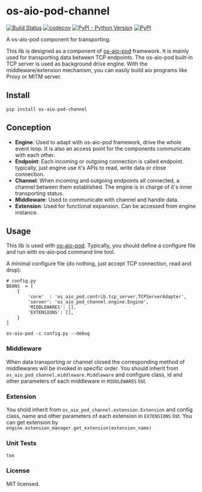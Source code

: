 # os-aio-pod-channel
[![Build Status](https://www.travis-ci.org/cfhamlet/os-aio-pod-channel.svg?branch=master)](https://www.travis-ci.org/cfhamlet/os-aio-pod-channel)
[![codecov](https://codecov.io/gh/cfhamlet/os-aio-pod-channel/branch/master/graph/badge.svg)](https://codecov.io/gh/cfhamlet/os-aio-pod-channel)
[![PyPI - Python Version](https://img.shields.io/pypi/pyversions/os-aio-pod-channel.svg)](https://pypi.python.org/pypi/os-aio-pod-channel)
[![PyPI](https://img.shields.io/pypi/v/os-aio-pod-channel.svg)](https://pypi.python.org/pypi/os-aio-pod-channel)

A os-aio-pod component for transporting.

This lib is designed as a component of [os-aio-pod](https://github.com/cfhamlet/os-aio-pod) framework. It is mainly used for transporting data between TCP endpoints. The os-aio-pod built-in TCP server is used as background drive engine. With the middleware/extension mechanism, you can easily build aio programs like Proxy or MITM server.

## Install

```
pip install os-aio-pod-channel
```


## Conception

* **Engine**: Used to adapt with os-aio-pod framework, drive the whole event loop. It is also an access point for the components communicate with each other.
* **Endpoint**: Each incoming or outgoing connection is called endpoint. typically,  just engine use it's APIs to read, write data or close connection.
* **Channel**: When incoming and outgoing endpoints all connected, a channel between them established. The engine is in charge of it's inner transporting status. 
* **Middleware**: Used to communicate with channel and handle data.
* **Extension**: Used for functional expansion. Can be accessed from engine instance. 



## Usage

This lib is used with [os-aio-pod](https://github.com/cfhamlet/os-aio-pod).  Typically, you should define a configure file and run with os-aio-pod command line tool.

A minimal configure file (do nothing, just accept TCP connection, read and drop):

```
# config.py
BEANS  = [
    {
        'core'  : 'os_aio_pod.contrib.tcp_server.TCPServerAdapter',
        'server': 'os_aio_pod_channel.engine.Engine',
        'MIDDLEWARES': [],
        'EXTENSIONS': [],
    }
]
```

```
os-aio-pod -c config.py --debug
```



### Middleware

When data transporting or channel closed the corresponding method of middlewares will be invoked in specific order. You should inherit from ``os_aio_pod_channel.middleware.Middleware`` and configure class, id and  other parameters of each middleware in ``MIDDLEWARES`` list.

### Extension

You shold inherit from ``os_aio_pod_channel.extension.Extension`` and config class, name and other parameters of each extension in ``EXTENSIONS`` list. You can get extension by ``engine.extension_manager.get_extension(extension_name)``


### Unit Tests

```
tox
```

### License

MIT licensed.
